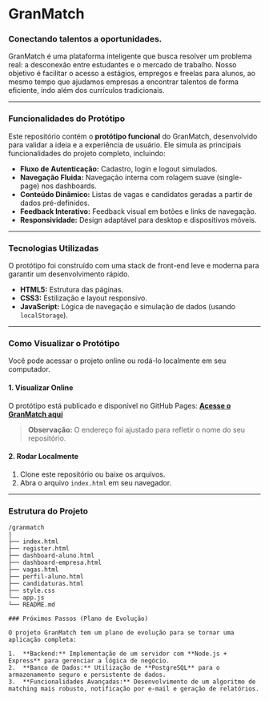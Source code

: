 # GranMatch

### Conectando talentos a oportunidades.

GranMatch é uma plataforma inteligente que busca resolver um problema real: a desconexão entre estudantes e o mercado de trabalho. Nosso objetivo é facilitar o acesso a estágios, empregos e freelas para alunos, ao mesmo tempo que ajudamos empresas a encontrar talentos de forma eficiente, indo além dos currículos tradicionais.

---

### Funcionalidades do Protótipo

Este repositório contém o **protótipo funcional** do GranMatch, desenvolvido para validar a ideia e a experiência de usuário. Ele simula as principais funcionalidades do projeto completo, incluindo:

* **Fluxo de Autenticação:** Cadastro, login e logout simulados.
* **Navegação Fluida:** Navegação interna com rolagem suave (single-page) nos dashboards.
* **Conteúdo Dinâmico:** Listas de vagas e candidatos geradas a partir de dados pré-definidos.
* **Feedback Interativo:** Feedback visual em botões e links de navegação.
* **Responsividade:** Design adaptável para desktop e dispositivos móveis.

---

### Tecnologias Utilizadas

O protótipo foi construído com uma stack de front-end leve e moderna para garantir um desenvolvimento rápido.

* **HTML5:** Estrutura das páginas.
* **CSS3:** Estilização e layout responsivo.
* **JavaScript:** Lógica de navegação e simulação de dados (usando `localStorage`).

---

### Como Visualizar o Protótipo

Você pode acessar o projeto online ou rodá-lo localmente em seu computador.

#### 1. Visualizar Online
O protótipo está publicado e disponível no GitHub Pages:
**[Acesse o GranMatch aqui](https://dinhonks.github.io/granmatch/)**

> **Observação:** O endereço foi ajustado para refletir o nome do seu repositório.

#### 2. Rodar Localmente
1. Clone este repositório ou baixe os arquivos.
2. Abra o arquivo `index.html` em seu navegador.

---

### Estrutura do Projeto

```
/granmatch
|
├── index.html
├── register.html
├── dashboard-aluno.html
├── dashboard-empresa.html
├── vagas.html
├── perfil-aluno.html
├── candidaturas.html
├── style.css
└── app.js
└── README.md

### Próximos Passos (Plano de Evolução)

O projeto GranMatch tem um plano de evolução para se tornar uma aplicação completa:

1.  **Backend:** Implementação de um servidor com **Node.js + Express** para gerenciar a lógica de negócio.
2.  **Banco de Dados:** Utilização de **PostgreSQL** para o armazenamento seguro e persistente de dados.
3.  **Funcionalidades Avançadas:** Desenvolvimento de um algoritmo de matching mais robusto, notificação por e-mail e geração de relatórios.